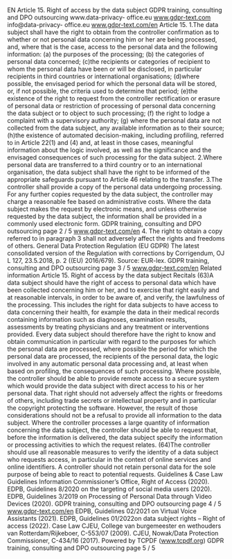 EN
Article 15.
Right of access by the data subject
GDPR training, consulting and DPO outsourcing www.data-privacy-
office.eu
www.gdpr-text.com
info@data-privacy-
office.eu
www.gdpr-text.com/en
Article 15.
1.The data subject shall have the right to obtain from the controller confirmation as to whether or not personal
data concerning him or her are being processed, and, where that is the case, access to the personal data and the
following information:
(a) the purposes of the processing;
(b) the categories of personal data concerned;
(c)the recipients or categories of recipient to whom the personal data have been or will be disclosed, in particular
recipients in third countries or international organisations;
(d)where possible, the envisaged period for which the personal data will be stored, or, if not possible, the criteria
used to determine that period;
(e)the existence of the right to request from the controller rectification or erasure of personal data or restriction of
processing of personal data concerning the data subject or to object to such processing;
(f) the right to lodge a complaint with a supervisory authority;
(g) where the personal data are not collected from the data subject, any available information as to their source;
(h)the existence of automated decision-making, including profiling, referred to in Article 22(1) and (4) and, at
least in those cases, meaningful information about the logic involved, as well as the significance and the envisaged
consequences of such processing for the data subject.
2.Where personal data are transferred to a third country or to an international organisation, the data subject shall
have the right to be informed of the appropriate safeguards pursuant to Article 46 relating to the transfer.
3.The controller shall provide a copy of the personal data undergoing processing. For any further copies requested
by the data subject, the controller may charge a reasonable fee based on administrative costs. Where the data
subject makes the request by electronic means, and unless otherwise requested by the data subject, the information
shall be provided in a commonly used electronic form.
GDPR training, consulting and DPO outsourcing page 2 / 5
www.gdpr-text.com/en
4. The right to obtain a copy referred to in paragraph 3 shall not adversely affect the rights and freedoms of others.
General Data Protection Regulation (EU GDPR)
The latest consolidated version of the Regulation with corrections by Corrigendum, OJ L 127, 23.5.2018, p. 2
((EU) 2016/679). Source: EUR-lex.
GDPR training, consulting and DPO outsourcing page 3 / 5
www.gdpr-text.com/en
Related information Article 15. Right of access by the data subject
Recitals
(63)A data subject should have the right of access to personal data which have been collected concerning him or her,
and to exercise that right easily and at reasonable intervals, in order to be aware of, and verify, the lawfulness of the
processing. This includes the right for data subjects to have access to data concerning their health, for example the
data in their medical records containing information such as diagnoses, examination results, assessments by treating
physicians and any treatment or interventions provided. Every data subject should therefore have the right to know
and obtain communication in particular with regard to the purposes for which the personal data are processed, where
possible the period for which the personal data are processed, the recipients of the personal data, the logic involved in
any automatic personal data processing and, at least when based on profiling, the consequences of such processing.
Where possible, the controller should be able to provide remote access to a secure system which would provide the
data subject with direct access to his or her personal data. That right should not adversely affect the rights or
freedoms of others, including trade secrets or intellectual property and in particular the copyright protecting the
software. However, the result of those considerations should not be a refusal to provide all information to the data
subject. Where the controller processes a large quantity of information concerning the data subject, the controller
should be able to request that, before the information is delivered, the data subject specify the information or
processing activities to which the request relates.
(64)The controller should use all reasonable measures to verify the identity of a data subject who requests access, in
particular in the context of online services and online identifiers. A controller should not retain personal data for the
sole purpose of being able to react to potential requests.
Guidelines & Case Law
Guidelines
Information Commissioner’s Office, Right of Access (2020).
EDPB, Guidelines 8/2020 on the targeting of social media users (2020).
EDPB, Guidelines 3/2019 on Processing of Personal Data through Video Devices (2020).
GDPR training, consulting and DPO outsourcing page 4 / 5
www.gdpr-text.com/en
EDPB, Guidelines 02/2021 on Virtual Voice Assistants (2021).
EDPB, Guidelines 01/2022on data subject rights – Right of access (2022).
Case Law
CJEU, College van burgemeester en wethouders van Rotterdam/Rijkeboer, C-553/07 (2009).
CJEU, Nowak/Data Protection Commissioner, C-434/16 (2017).
Powered by TCPDF (www.tcpdf.org)
GDPR training, consulting and DPO outsourcing page 5 / 5